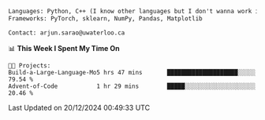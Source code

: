 ```txt
Languages: Python, C++ (I know other languages but I don't wanna work in em)
Frameworks: PyTorch, sklearn, NumPy, Pandas, Matplotlib

Contact: arjun.sarao@uwaterloo.ca
```

<!--START_SECTION:waka-->
📊 **This Week I Spent My Time On** 

```text
🐱‍💻 Projects: 
Build-a-Large-Language-Mo5 hrs 47 mins       ████████████████████░░░░░   79.54 % 
Advent-of-Code           1 hr 29 mins        █████░░░░░░░░░░░░░░░░░░░░   20.46 % 
```


 Last Updated on 20/12/2024 00:49:33 UTC
<!--END_SECTION:waka-->
